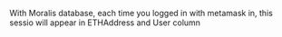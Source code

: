 With Moralis database, each time you logged in with metamask in, this sessio will appear in ETHAddress and User column
